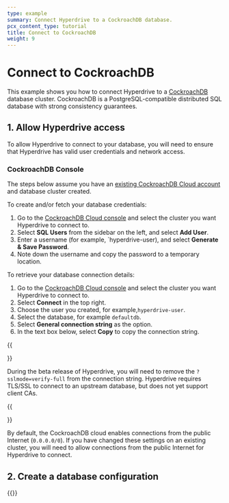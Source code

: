 ```yaml
---
type: example
summary: Connect Hyperdrive to a CockroachDB database.
pcx_content_type: tutorial
title: Connect to CockroachDB
weight: 9
---
```


# Connect to CockroachDB

This example shows you how to connect Hyperdrive to a [CockroachDB](https://www.cockroachlabs.com/) database cluster. CockroachDB is a PostgreSQL-compatible distributed SQL database with strong consistency guarantees.

## 1. Allow Hyperdrive access

To allow Hyperdrive to connect to your database, you will need to ensure that Hyperdrive has valid user credentials and network access.

### CockroachDB Console

The steps below assume you have an [existing CockroachDB Cloud account](https://www.cockroachlabs.com/docs/cockroachcloud/quickstart) and database cluster created.

To create and/or fetch your database credentials:

1. Go to the [CockroachDB Cloud console](https://cockroachlabs.cloud/clusters) and select the cluster you want Hyperdrive to connect to.
2. Select **SQL Users** from the sidebar on the left, and select **Add User**.
3. Enter a username (for example, `hyperdrive-user), and select **Generate & Save Password**.
4. Note down the username and copy the password to a temporary location.

To retrieve your database connection details:

1. Go to the [CockroachDB Cloud console](https://cockroachlabs.cloud/clusters) and select the cluster you want Hyperdrive to connect to.
2. Select **Connect** in the top right.
3. Choose the user you created, for example,`hyperdrive-user`.
4. Select the database, for example `defaultdb`.
5. Select **General connection string** as the option.
6. In the text box below, select **Copy** to copy the connection string.

{{<Aside type="note">}}

During the beta release of Hyperdrive, you will need to remove the `?sslmode=verify-full` from the connection string. Hyperdrive requires TLS/SSL to connect to an upstream database, but does not yet support client CAs.

{{</Aside>}}

By default, the CockroachDB cloud enables connections from the public Internet (`0.0.0.0/0`). If you have changed these settings on an existing cluster, you will need to allow connections from the public Internet for Hyperdrive to connect.

## 2. Create a database configuration

{{<render file="_create-hyperdrive-config.md">}}
